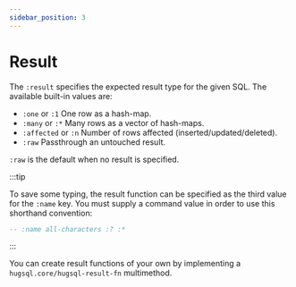 ```yaml
---
sidebar_position: 3
---
```


# Result

The `:result` specifies the expected result type for the given SQL. The available built-in values are:

- `:one` or `:1` One row as a hash-map.
- `:many` or `:*` Many rows as a vector of hash-maps.
- `:affected` or `:n` Number of rows affected (inserted/updated/deleted).
- `:raw` Passthrough an untouched result.

`:raw` is the default when no result is specified.

:::tip

To save some typing, the result function can be specified as the third value for the `:name` key. You must supply a command value in order to use this shorthand convention:

```sql title="SQL"
-- :name all-characters :? :*
```

:::

You can create result functions of your own by implementing a `hugsql.core/hugsql-result-fn` multimethod.
